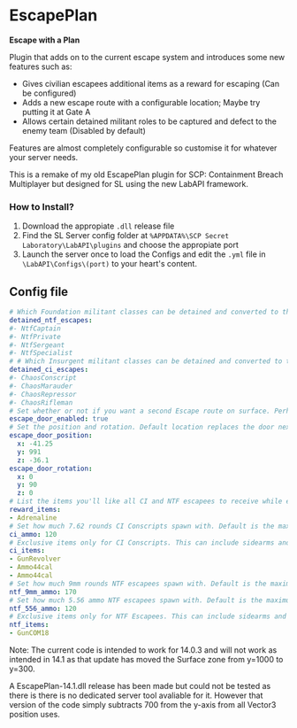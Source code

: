 # EscapePlan
**Escape with a Plan**

Plugin that adds on to the current escape system and introduces some new features such as:
- Gives civilian escapees additional items as a reward for escaping (Can be configured)
- Adds a new escape route with a configurable location; Maybe try putting it at Gate A
- Allows certain detained militant roles to be captured and defect to the enemy team (Disabled by default)

Features are almost completely configurable so customise it for whatever your server needs.

This is a remake of my old EscapePlan plugin for SCP: Containment Breach Multiplayer but designed for SL using the new LabAPI framework.

### How to Install?
1. Download the appropiate `.dll` release file
2. Find the SL Server config folder at `%APPDATA%\SCP Secret Laboratory\LabAPI\plugins` and choose the appropiate port
3. Launch the server once to load the Configs and edit the `.yml` file in `\LabAPI\Configs\(port)` to your heart's content.

## Config file

```yml
# Which Foundation militant classes can be detained and converted to the other team. Leave empty for none
detained_ntf_escapes:
#- NtfCaptain
#- NtfPrivate
#- NtfSergeant
#- NtfSpecialist
# # Which Insurgent militant classes can be detained and converted to the other team. Leave empty for none
detained_ci_escapes:
#- ChaosConscript
#- ChaosMarauder
#- ChaosRepressor
#- ChaosRifleman
# Set whether or not if you want a second Escape route on surface. Perhaps at Gate A
escape_door_enabled: true
# Set the position and rotation. Default location replaces the door next to the gate where the CI car spawns
escape_door_position:
  x: -41.25
  y: 991
  z: -36.1
escape_door_rotation:
  x: 0
  y: 90
  z: 0
# List the items you'll like all CI and NTF escapees to receive while escaping. Ammunition can be added but unless its not an option, you should use set ammo for the specific class. Armour is currently not supported (Trying so will spawn the player with two armour items)
reward_items:
- Adrenaline
# Set how much 7.62 rounds CI Conscripts spawn with. Default is the maximum amount combat armour can carry
ci_ammo: 120
# Exclusive items only for CI Conscripts. This can include sidearms and ammunition
ci_items:
- GunRevolver
- Ammo44cal
- Ammo44cal
# Set how much 9mm rounds NTF escapees spawn with. Default is the maximum amount combat armour can carry
ntf_9mm_ammo: 170
# Set how much 5.56 ammo NTF escapees spawn with. Default is the maximum amount combat armour can carry
ntf_556_ammo: 120
# Exclusive items only for NTF Escapees. This can include sidearms and ammunition
ntf_items:
- GunCOM18
```

Note:
The current code is intended to work for 14.0.3 and will not work as intended in 14.1 as that update has moved the Surface zone from y=1000 to y=300.

A EscapePlan-14.1.dll release has been made but could not be tested as there is there is no dedicated server tool avaliable for it. However that version of the code simply subtracts 700 from the y-axis from all Vector3 position uses.

